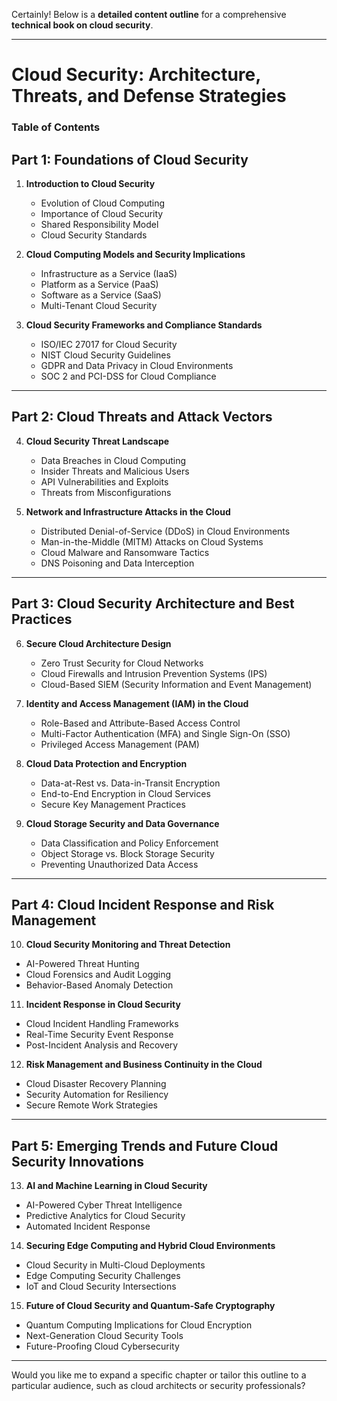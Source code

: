Certainly! Below is a **detailed content outline** for a comprehensive **technical book on cloud security**.

---

# **Cloud Security: Architecture, Threats, and Defense Strategies**  
### **Table of Contents**  

## **Part 1: Foundations of Cloud Security**  
1. **Introduction to Cloud Security**  
   - Evolution of Cloud Computing  
   - Importance of Cloud Security  
   - Shared Responsibility Model  
   - Cloud Security Standards  

2. **Cloud Computing Models and Security Implications**  
   - Infrastructure as a Service (IaaS)  
   - Platform as a Service (PaaS)  
   - Software as a Service (SaaS)  
   - Multi-Tenant Cloud Security  

3. **Cloud Security Frameworks and Compliance Standards**  
   - ISO/IEC 27017 for Cloud Security  
   - NIST Cloud Security Guidelines  
   - GDPR and Data Privacy in Cloud Environments  
   - SOC 2 and PCI-DSS for Cloud Compliance  

---

## **Part 2: Cloud Threats and Attack Vectors**  
4. **Cloud Security Threat Landscape**  
   - Data Breaches in Cloud Computing  
   - Insider Threats and Malicious Users  
   - API Vulnerabilities and Exploits  
   - Threats from Misconfigurations  

5. **Network and Infrastructure Attacks in the Cloud**  
   - Distributed Denial-of-Service (DDoS) in Cloud Environments  
   - Man-in-the-Middle (MITM) Attacks on Cloud Systems  
   - Cloud Malware and Ransomware Tactics  
   - DNS Poisoning and Data Interception  

---

## **Part 3: Cloud Security Architecture and Best Practices**  
6. **Secure Cloud Architecture Design**  
   - Zero Trust Security for Cloud Networks  
   - Cloud Firewalls and Intrusion Prevention Systems (IPS)  
   - Cloud-Based SIEM (Security Information and Event Management)  

7. **Identity and Access Management (IAM) in the Cloud**  
   - Role-Based and Attribute-Based Access Control  
   - Multi-Factor Authentication (MFA) and Single Sign-On (SSO)  
   - Privileged Access Management (PAM)  

8. **Cloud Data Protection and Encryption**  
   - Data-at-Rest vs. Data-in-Transit Encryption  
   - End-to-End Encryption in Cloud Services  
   - Secure Key Management Practices  

9. **Cloud Storage Security and Data Governance**  
   - Data Classification and Policy Enforcement  
   - Object Storage vs. Block Storage Security  
   - Preventing Unauthorized Data Access  

---

## **Part 4: Cloud Incident Response and Risk Management**  
10. **Cloud Security Monitoring and Threat Detection**  
   - AI-Powered Threat Hunting  
   - Cloud Forensics and Audit Logging  
   - Behavior-Based Anomaly Detection  

11. **Incident Response in Cloud Security**  
   - Cloud Incident Handling Frameworks  
   - Real-Time Security Event Response  
   - Post-Incident Analysis and Recovery  

12. **Risk Management and Business Continuity in the Cloud**  
   - Cloud Disaster Recovery Planning  
   - Security Automation for Resiliency  
   - Secure Remote Work Strategies  

---

## **Part 5: Emerging Trends and Future Cloud Security Innovations**  
13. **AI and Machine Learning in Cloud Security**  
   - AI-Powered Cyber Threat Intelligence  
   - Predictive Analytics for Cloud Security  
   - Automated Incident Response  

14. **Securing Edge Computing and Hybrid Cloud Environments**  
   - Cloud Security in Multi-Cloud Deployments  
   - Edge Computing Security Challenges  
   - IoT and Cloud Security Intersections  

15. **Future of Cloud Security and Quantum-Safe Cryptography**  
   - Quantum Computing Implications for Cloud Encryption  
   - Next-Generation Cloud Security Tools  
   - Future-Proofing Cloud Cybersecurity  

---

Would you like me to expand a specific chapter or tailor this outline to a particular audience, such as cloud architects or security professionals?

